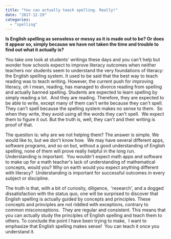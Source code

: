 ```yaml
---
title: "You can actually teach spelling. Really!"
date: "2017-12-29"
categories: 
  - "spelling"
---
```


**Is English spelling as senseless or messy as it is made out to be? Or does it appear so, simply because we have not taken the time and trouble to find out what it actually is?** 

You take one look at students' writings these days and you can't help but wonder how schools expect to improve literacy outcomes when neither teachers nor students seem to understand the very foundations of literacy: the English spelling system. It used to be said that the best way to teach reading was to teach writing. However, the current push for improving literacy, oh I mean, reading, has managed to divorce reading from spelling and actually banned spelling. Students are expected to learn spelling by simply reading a lot.  And they are reading. Therefore, they are expected to be able to write, except many of them can't write because they can't spell. They can't spell because the spelling system makes no sense to them.  So when they write, they avoid using all the words they can't spell.  We expect them to figure it out. But the truth is, well, they can't and their writing is proof of that.

The question is: why are we not helping them? The answer is simple. We would like to, but we don't know how.  We may have several different apps, software programs, and so on but, without a good understanding of English spelling, none of them will prove really helpful in the long run.  Understanding is important.  You wouldn't expect math apps and software to make up for a math teacher's lack of understanding of mathematical concepts, would you? Why on earth would you expect anything different with literacy?  Understanding is important for successful outcomes in every subject or discipline.

The truth is that, with a bit of curiosity, diligence,  'research', and a dogged dissatisfaction with the status quo, one will be surprised to discover that English spelling is actually guided by concepts and principles. These concepts and principles are not riddled with exceptions, contrary to common misconceptions.  They are regular and consistent. This means that you can actually study the principles of English spelling and teach them to others. To conclude the point I have been trying to make,  I want to emphasize that English spelling makes sense!  You can teach it once you understand it.
